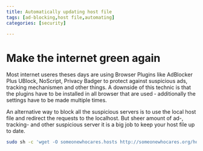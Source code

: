 ```yaml
---
title: Automatically updating host file
tags: [ad-blocking,host file,automating]
categories: [security]

---
```


# Make the internet green again

Most internet useres theses days are using Browser Plugins like AdBlocker Plus UBlock, NoScript, Privacy Badger to protect against suspicious ads, tracking mechanismen and other things.
A downside of this technic is that the plugins have to be installed in all browser that are used &dash; additionally the settings have to be made multiple times.

An alternative way to block all the suspicious servers is to use the local host file and redirect the requests to the localhost.
But sheer amount of ad-, tracking- and other suspicious server it is a big job to keep your host file up to date.


```bash
sudo sh -c 'wget -O someonewhocares.hosts http://someonewhocares.org/hosts/hosts; cat someonewhocares.hosts /etc/hosts | grep -v -e "^[[:space:]]*$" | grep -v -e "^#" | sort | uniq > /etc/hosts; rm someonewhocares.hosts'
```


